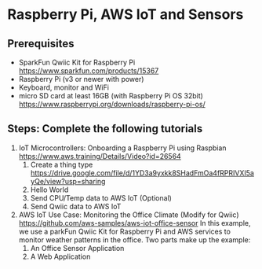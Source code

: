 # Raspberry Pi, AWS IoT and Sensors

## Prerequisites
- SparkFun Qwiic Kit for Raspberry Pi https://www.sparkfun.com/products/15367
- Raspberry Pi  (v3 or newer with power)
- Keyboard, monitor and WiFi
- micro SD card at least 16GB (with Raspberry Pi OS 32bit) https://www.raspberrypi.org/downloads/raspberry-pi-os/

## Steps: Complete the following tutorials 

1. IoT Microcontrollers: Onboarding a Raspberry Pi using Raspbian https://www.aws.training/Details/Video?id=26564
   1. Create a thing type https://drive.google.com/file/d/1YD3a9yxkk8SHadFmOa4fRPRIVXI5ayQe/view?usp=sharing
   1. Hello World
   1. Send CPU/Temp data to AWS IoT (Optional)
   1. Send Qwiic data to AWS IoT
1. AWS IoT Use Case: Monitoring the Office Climate (Modify for Qwiic) https://github.com/aws-samples/aws-iot-office-sensor
In this example, we use a parkFun Qwiic Kit for Raspberry Pi and AWS services to monitor weather patterns in the office. Two parts make up the example:
   1. An Office Sensor Application
   1. A Web Application

